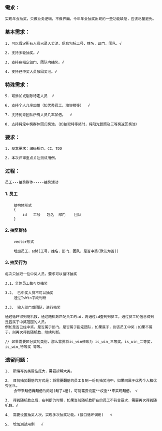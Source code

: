 ### 需求：
    实现年会抽奖，只做业务逻辑，不做界面。今年年会抽奖出现的一些功能缺陷，应该尽量避免。

### 基本需求：

    1. 可以假定所有人员已录入奖池，信息包括工号，姓名，部门，团队。√
    
    2. 支持多轮抽奖。√
    
    3. 支持在指定部门、团队内抽奖。√
    
    4. 支持已中奖人员放回奖池。√

### 特殊需求：

    5. 可添加或剔除特定人员  √
    
    6. 支持个人几率加倍（如优秀员工，琅琊榜等）  √
    
    7. 支持优秀团队所有人员几率加倍。  √
    
    8. 支持特定中奖群体回归奖池，（如抽取特等奖时，将阳光普照及三等奖返回奖池）
    
    
### 要求：

    1. 基本要求：编码规范，CC，TDD
    
    2. 本次评审重点关注测试用例。
    
    
### 过程：

    员工---抽奖群体-----抽奖活动
     
#### 1. 员工 
    
        结构体形式 
        {
            id   工号   姓名  部门    团队 
        }
        
    
#### 2. 抽奖群体
    
        vector形式
        
        增加员工，add(工号，姓名，部门，团队，是否中奖(默认为否))
        
#### 3. 抽奖行为

    每次只抽取一位中奖人员，要求可以循环抽奖
    
    3.1、全体员工都可以抽奖 
    
    3.2、 已中奖人员不可以抽奖
        通过IsWin字段判断
        
    3.3、 输入部门或团队，进行抽奖
    
    通过循环得到随机数，通过随机数匹配员工的id，再通过id查到到员工，通过员工的信息得到是否属于中奖范围的人员，
    例如是否已经中奖，是否属于部门，是否属于指定团队，如果属于，则该员工中奖；如果不属于，则再次得到随机数，继续判断。
    
    // 如果需要区分奖的类别，那么需要将is_win修改为 is_win_三等奖，is_win_二等奖，is_win_特等奖 等等。
    
### 遗留问题：
    1、 所编写的类属性庞大，需要拆解大类。
    
    2、 目前抽奖翻倍的方式是：将需要翻倍的员工复制一份到抽奖池中。如果同属于优秀个人和优秀团队，
        会带来翻倍再翻倍的问题(翻了4倍)，可能需要设置**权重**来实现翻倍。 √
    
    3、 得到随机数之后，在判断的时候，如果当前随机数所在的员工不符合要求，需要再次得到随机数。√
    
    4、 需要设置抽奖人次，实现多次抽奖功能。(接口循环调用)   √
    
    5、 增加测试用例   √